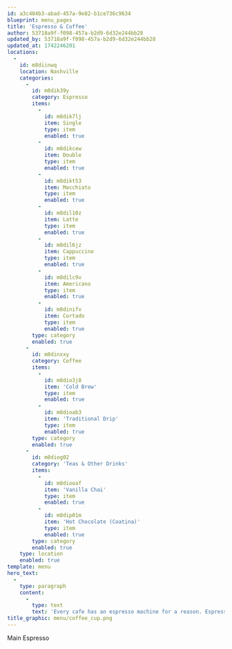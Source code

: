 ```yaml
---
id: a3c404b3-abad-457a-9e82-b1ce736c9634
blueprint: menu_pages
title: 'Espresso & Coffee'
author: 53718a9f-f098-457a-b2d9-6d32e244bb28
updated_by: 53718a9f-f098-457a-b2d9-6d32e244bb28
updated_at: 1742246201
locations:
  -
    id: m8diinwq
    location: Nashville
    categories:
      -
        id: m8dik39y
        category: Espresso
        items:
          -
            id: m8dik7lj
            item: Single
            type: item
            enabled: true
          -
            id: m8dikcew
            item: Double
            type: item
            enabled: true
          -
            id: m8dikt53
            item: Macchiato
            type: item
            enabled: true
          -
            id: m8dil10z
            item: Latte
            type: item
            enabled: true
          -
            id: m8dil6jz
            item: Cappuccino
            type: item
            enabled: true
          -
            id: m8dilc9v
            item: Americano
            type: item
            enabled: true
          -
            id: m8dinifv
            item: Cortado
            type: item
            enabled: true
        type: category
        enabled: true
      -
        id: m8dinxxy
        category: Coffee
        items:
          -
            id: m8dio3j8
            item: 'Cold Brew'
            type: item
            enabled: true
          -
            id: m8dioab3
            item: 'Traditional Drip'
            type: item
            enabled: true
        type: category
        enabled: true
      -
        id: m8diog02
        category: 'Teas & Other Drinks'
        items:
          -
            id: m8diooaf
            item: 'Vanilla Chai'
            type: item
            enabled: true
          -
            id: m8dip01m
            item: 'Hot Chocolate (Coatina)'
            type: item
            enabled: true
        type: category
        enabled: true
    type: location
    enabled: true
template: menu
hero_text:
  -
    type: paragraph
    content:
      -
        type: text
        text: 'Every cafe has an espresso machine for a reason. Espresso and espresso drinks are the perfect companions for kickstarting your morning or when kicking back for a relaxing afternoon. Of course, espresso also helps make our award-winning and widely popular espresso martini. '
title_graphic: menu/coffee_cup.png
---
```

Main Espresso